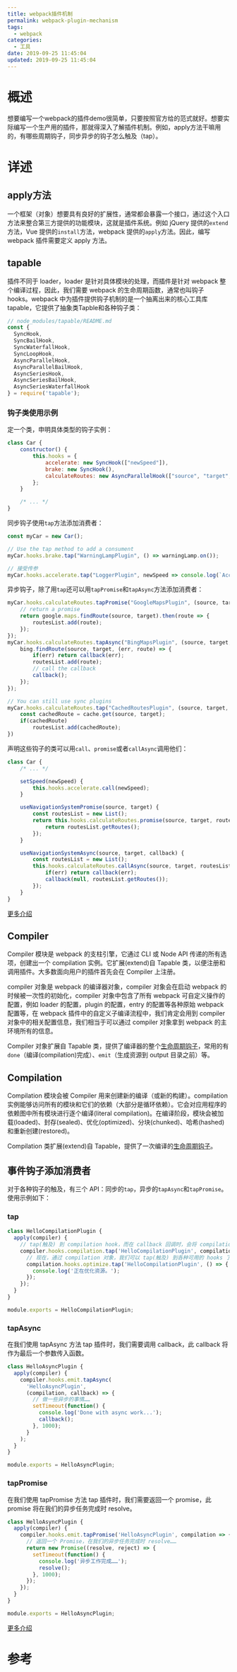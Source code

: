 ```yaml
---
title: webpack插件机制
permalink: webpack-plugin-mechanism
tags:
  - webpack
categories:
  - 工具
date: 2019-09-25 11:45:04
updated: 2019-09-25 11:45:04
---
```


# 概述
想要编写一个webpack的插件demo很简单，只要按照官方给的范式就好。想要实际编写一个生产用的插件，那就得深入了解插件机制。例如，apply方法干嘛用的，有哪些周期钩子，同步异步的钩子怎么触及（tap）。
<!-- more -->

# 详述
## apply方法

一个框架（对象）想要具有良好的扩展性，通常都会暴露一个接口，通过这个入口方法来整合第三方提供的功能模块，这就是插件系统。例如 jQuery 提供的`extend`方法，Vue 提供的`install`方法，webpack 提供的`apply`方法。因此，编写 webpack 插件需要定义 apply 方法。

## tapable
插件不同于 loader，loader 是针对具体模块的处理，而插件是针对 webpack 整个编译过程，因此，我们需要 webpack 的生命周期函数，通常也叫钩子 hooks。webpack 中为插件提供钩子机制的是一个抽离出来的核心工具库 tapable，它提供了抽象类Tapble和各种钩子类：

```js
// node_modules/tapable/README.md
const {
  SyncHook,
  SyncBailHook,
  SyncWaterfallHook,
  SyncLoopHook,
  AsyncParallelHook,
  AsyncParallelBailHook,
  AsyncSeriesHook,
  AsyncSeriesBailHook,
  AsyncSeriesWaterfallHook
} = require('tapable');
```
### 钩子类使用示例

定一个类，申明具体类型的钩子实例：
``` js
class Car {
	constructor() {
		this.hooks = {
			accelerate: new SyncHook(["newSpeed"]),
			brake: new SyncHook(),
			calculateRoutes: new AsyncParallelHook(["source", "target", "routesList"])
		};
	}

	/* ... */
}
```
同步钩子使用`tap`方法添加消费者：
``` js
const myCar = new Car();

// Use the tap method to add a consument
myCar.hooks.brake.tap("WarningLampPlugin", () => warningLamp.on());

// 接受传参
myCar.hooks.accelerate.tap("LoggerPlugin", newSpeed => console.log(`Accelerating to ${newSpeed}`));
```
异步钩子，除了用`tap`还可以用`tapPromise`和`tapAsync`方法添加消费者：
``` js
myCar.hooks.calculateRoutes.tapPromise("GoogleMapsPlugin", (source, target, routesList) => {
	// return a promise
	return google.maps.findRoute(source, target).then(route => {
		routesList.add(route);
	});
});
myCar.hooks.calculateRoutes.tapAsync("BingMapsPlugin", (source, target, routesList, callback) => {
	bing.findRoute(source, target, (err, route) => {
		if(err) return callback(err);
		routesList.add(route);
		// call the callback
		callback();
	});
});

// You can still use sync plugins
myCar.hooks.calculateRoutes.tap("CachedRoutesPlugin", (source, target, routesList) => {
	const cachedRoute = cache.get(source, target);
	if(cachedRoute)
		routesList.add(cachedRoute);
})
```
声明这些钩子的类可以用`call`、`promise`或者`callAsync`调用他们：

``` js
class Car {
	/* ... */

	setSpeed(newSpeed) {
		this.hooks.accelerate.call(newSpeed);
	}

	useNavigationSystemPromise(source, target) {
		const routesList = new List();
		return this.hooks.calculateRoutes.promise(source, target, routesList).then(() => {
			return routesList.getRoutes();
		});
	}

	useNavigationSystemAsync(source, target, callback) {
		const routesList = new List();
		this.hooks.calculateRoutes.callAsync(source, target, routesList, err => {
			if(err) return callback(err);
			callback(null, routesList.getRoutes());
		});
	}
}
```
[更多介绍](https://github.com/webpack/tapable)

## Compiler

Compiler 模块是 webpack 的支柱引擎，它通过 CLI 或 Node API 传递的所有选项，创建出一个 compilation 实例。它扩展(extend)自 Tapable 类，以便注册和调用插件。大多数面向用户的插件首先会在 Compiler 上注册。

compiler 对象是 webpack 的编译器对象，compiler 对象会在启动 webpack 的时候被一次性的初始化，compiler 对象中包含了所有 webpack 可自定义操作的配置，例如 loader 的配置，plugin 的配置，entry 的配置等各种原始 webpack 配置等，在 webpack 插件中的自定义子编译流程中，我们肯定会用到 compiler 对象中的相关配置信息，我们相当于可以通过 compiler 对象拿到 webpack 的主环境所有的信息。

Compiler 对象扩展自 Tapable 类，提供了编译器的整个[生命周期钩子](https://webpack.docschina.org/api/compiler-hooks/)，常用的有`done`（编译(compilation)完成）、`emit`（生成资源到 output 目录之前）等。

## Compilation

Compilation 模块会被 Compiler 用来创建新的编译（或新的构建）。compilation 实例能够访问所有的模块和它们的依赖（大部分是循环依赖）。它会对应用程序的依赖图中所有模块进行逐个编译(literal compilation)。在编译阶段，模块会被加载(loaded)、封存(sealed)、优化(optimized)、分块(chunked)、哈希(hashed)和重新创建(restored)。

Compilation 类扩展(extend)自 Tapable，提供了一次编译的[生命周期钩子](https://webpack.docschina.org/api/compilation-hooks/)。

## 事件钩子添加消费者

对于各种钩子的触及，有三个 API：同步的`tap`，异步的`tapAsync`和`tapPromise`。使用示例如下：

### tap

```js
class HelloCompilationPlugin {
  apply(compiler) {
    // tap(触及) 到 compilation hook，而在 callback 回调时，会将 compilation 对象作为参数，
    compiler.hooks.compilation.tap('HelloCompilationPlugin', compilation => {
      // 现在，通过 compilation 对象，我们可以 tap(触及) 到各种可用的 hooks 了
      compilation.hooks.optimize.tap('HelloCompilationPlugin', () => {
        console.log('正在优化资源。');
      });
    });
  }
}

module.exports = HelloCompilationPlugin;
```

### tapAsync

在我们使用 tapAsync 方法 tap 插件时，我们需要调用 callback，此 callback 将作为最后一个参数传入函数。

```js
class HelloAsyncPlugin {
  apply(compiler) {
    compiler.hooks.emit.tapAsync(
      'HelloAsyncPlugin',
      (compilation, callback) => {
        // 做一些异步的事情……
        setTimeout(function() {
          console.log('Done with async work...');
          callback();
        }, 1000);
      }
    );
  }
}

module.exports = HelloAsyncPlugin;
```

### tapPromise

在我们使用 tapPromise 方法 tap 插件时，我们需要返回一个 promise，此 promise 将在我们的异步任务完成时 resolve。

```js
class HelloAsyncPlugin {
  apply(compiler) {
    compiler.hooks.emit.tapPromise('HelloAsyncPlugin', compilation => {
      // 返回一个 Promise，在我们的异步任务完成时 resolve……
      return new Promise((resolve, reject) => {
        setTimeout(function() {
          console.log('异步工作完成……');
          resolve();
        }, 1000);
      });
    });
  }
}

module.exports = HelloAsyncPlugin;
```

[更多介绍](https://webpack.docschina.org/contribute/writing-a-plugin/#%E5%BC%82%E6%AD%A5%E4%BA%8B%E4%BB%B6%E9%92%A9%E5%AD%90)

# 参考
